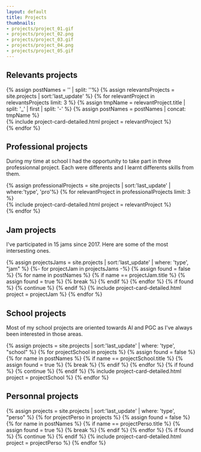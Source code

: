 ```yaml
---
layout: default
title: Projects
thumbnails:
- projects/project_01.gif
- projects/project_02.png
- projects/project_03.gif
- projects/project_04.png
- projects/project_05.gif
---
```

<div class="wrapper">
	<div class="container">
		<!-- Relevants Projects -->
		<section>
			<div class="row">
				<div class="col-md-12">
					<h1>Relevants projects</h1>
				</div>
			</div>
			<div class="row">
				{% assign postNames = '' | split: ''%}
				{% assign relevantsProjects = site.projects | sort:'last_update' %}
				{% for relevantProject in relevantsProjects limit: 3 %}
				{% assign tmpName = relevantProject.title | split: '_' | first | split: '-' %}
				{% assign postNames = postNames | concat: tmpName %}
				<div class="col-sm-12 col-md-4">
					{% include project-card-detailed.html project = relevantProject %}
				</div>
				{% endfor %}
			</div>
		</section>
		<!-- Professional Projects -->
		<section>
			<div class="row">
				<div class="col-md-12">
					<h1>Professional projects</h1>
					<p>During my time at school I had the opportunity to take part in three professionnal project. Each were differents and I learnt differents skills from them.</p>	
				</div>
			</div>
			<div class="row">
				{% assign professionalProjects = site.projects | sort:'last_update' | where:'type', 'pro'%}
				{% for relevantProject in professionalProjects limit: 3 %}
				<div class="col-sm-12 col-md-4">
					{% include project-card-detailed.html project = relevantProject %}
				</div>
				{% endfor %}
			</div>
		</section>
		<!-- Other Projects -->
		<section>
			<div class="row">
				<div class="col-sm-12 col-md-4">
					<h1>Jam projects</h1>
					<p>I've participated in 15 jams since 2017. Here are some of the most intersesting ones.</p>
					{% assign projectsJams = site.projects | sort:'last_update' | where: 'type', "jam" %}
					{%- for projectJam in projectsJams -%}
						{% assign found = false %}
						{% for name in postNames %}
							{% if name == projectJam.title %}
								{% assign found = true %}
								{% break %}
							{% endif %}
						{% endfor %}
						{% if found %}
							{% continue %}
						{% endif %}
						{% include project-card-detailed.html project = projectJam %}
					{% endfor %}
				</div>
				<div class="col-sm-12 col-md-4">
					<h1>School projects</h1>
					<p>Most of my school projects are oriented towards AI and PGC as I've always been interested in those areas.</p>
					{% assign projects = site.projects | sort:'last_update' | where: 'type', "school" %}
					{% for projectSchool in projects %}
						{% assign found = false %}
						{% for name in postNames %}
							{% if name == projectSchool.title %}
								{% assign found = true %}
								{% break %}
							{% endif %}
						{% endfor %}
						{% if found %}
							{% continue %}
						{% endif %}
						{% include project-card-detailed.html project = projectSchool %}
					{% endfor %}
				</div>
				<div class="col-sm-12 col-md-4">
					<h1>Personnal projects</h1>
					{% assign projects = site.projects | sort:'last_update' | where: 'type', "perso" %}
					{% for projectPerso in projects %}
						{% assign found = false %}
						{% for name in postNames %}
							{% if name == projectPerso.title %}
								{% assign found = true %}
								{% break %}
							{% endif %}
						{% endfor %}
						{% if found %}
							{% continue %}
						{% endif %}
						{% include project-card-detailed.html project = projectPerso %}
					{% endfor %}
				</div>
			</div>
		</section>
	</div>
</div>